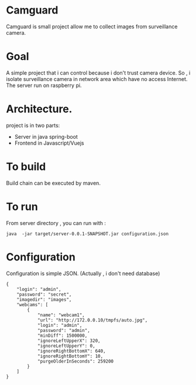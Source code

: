# Camguard
Camguard is small project allow me to collect images from surveillance camera.

# Goal
A simple project that i can control because i don't trust camera device.
So , i isolate surveillance camera in network area which have no access Internet.
The server run on raspberry pi.

# Architecture.
project is in two parts:
- Server in java spring-boot 
- Frontend in Javascript/Vuejs

# To build
Build chain can be executed by maven.

# To run
From server directory , you can run with :

```
java  -jar target/server-0.0.1-SNAPSHOT.jar configuration.json
```

# Configuration
Configuration is simple JSON. (Actually , i don't need database)

```
{
	"login": "admin",
	"password": "secret",
	"imagedir": "images",
	"webcams": [
		{
			"name": "webcam1",
			"url": "http://172.0.0.10/tmpfs/auto.jpg",
			"login": "admin",
			"password": "admin",
			"minDiff": 1500000,
			"ignoreLeftUpperX": 320,
			"ignoreLeftUpperY": 0,
			"ignoreRightBottomX": 640,
			"ignoreRightBottomY": 10,
			"purgeOlderInSeconds": 259200 		
		}
	]	
}
```


